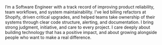 I’m a Software Engineer with a track record of improving product reliability, team workflows, and system maintainability. I’ve led billing refactors at Shopify, driven critical upgrades, and helped teams take ownership of their systems through clear code structure, alerting, and documentation. I bring strong judgment, initiative, and care to every project.  I care deeply about building technology that has a positive impact, and about growing alongside people who want to make a real difference.
